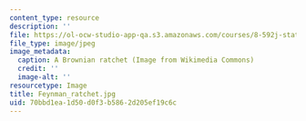 ```yaml
---
content_type: resource
description: ''
file: https://ol-ocw-studio-app-qa.s3.amazonaws.com/courses/8-592j-statistical-physics-in-biology-spring-2011/70bbd1ea1d50d0f3b5862d205ef19c6c_Feynman_ratchet.jpg
file_type: image/jpeg
image_metadata:
  caption: A Brownian ratchet (Image from Wikimedia Commons)
  credit: ''
  image-alt: ''
resourcetype: Image
title: Feynman_ratchet.jpg
uid: 70bbd1ea-1d50-d0f3-b586-2d205ef19c6c
---
```

